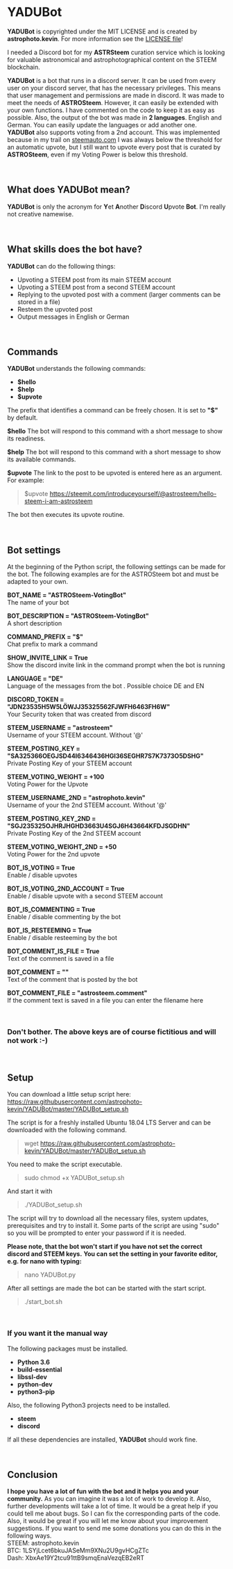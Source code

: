 # YADUBot

**YADUBot** is copyrighted under the MIT LICENSE and is created by **astrophoto.kevin**.
For more information see the [LICENSE file](https://github.com/astrophoto-kevin/YADUBot/blob/master/LICENSE)!

I needed a Discord bot for my **ASTRSteem** curation service which is looking for valuable astronomical and astrophotographical content on the STEEM blockchain.

**YADUBot** is a bot that runs in a discord server. It can be used from every user on your discord server, that has the necessary privileges. This means that user management and permissions are made in discord. 
It was made to meet the needs of **ASTROSteem**. However, it can easily be extended with your own functions. I have commented on the code to keep it as easy as possible.
Also, the output of the bot was made in **2 languages**. English and German. You can easily update the languages or add another one.
**YADUBot** also supports voting from a 2nd account. This was implemented because in my trail on [steemauto.com](https://steemauto.com/) I was always below the threshold for an automatic upvote, but I still want to upvote every post that is curated by **ASTROSteem**, even if my Voting Power is below this threshold.

&nbsp;
## What does YADUBot mean?

**YADUBot** is only the acronym for **Y**et **A**nother **D**iscord **U**pvote **Bot**. I'm really not creative namewise. 

&nbsp;
## What skills does the bot have?

**YADUBot** can do the following things:

- Upvoting a STEEM post from its main STEEM account
- Upvoting a STEEM post from a second STEEM account
- Replying to the upvoted post with a comment (larger comments can be stored in a file)
- Resteem the upvoted post
- Output messages in English or German 

&nbsp;
## Commands

**YADUBot** understands the following commands:

- **$hello**
- **$help**
- **$upvote**

The prefix that identifies a command can be freely chosen. It is set to **"$"** by default.

**$hello**
The bot will respond to this command with a short message to show its readiness. 


**$help**
The bot will respond to this command with a short message to show its available commands. 


**$upvote**
The link to the post to be upvoted is entered here as an argument.
For example: 
> $upvote https://steemit.com/introduceyourself/@astrosteem/hello-steem-i-am-astrosteem  

The bot then executes its upvote routine.

&nbsp;
## Bot settings

At the beginning of the Python script, the following settings can be made for the bot. The following examples are for the ASTROSteem bot and must be adapted to your own.

**BOT_NAME = "ASTROSteem-VotingBot"**  
The name of your bot

**BOT_DESCRIPTION = "ASTROSteem-VotingBot"**   
A short description

**COMMAND_PREFIX = "$"**  
Chat prefix to mark a command

**SHOW_INVITE_LINK = True**  
Show the discord invite link in the command prompt when the bot is running

**LANGUAGE = "DE"**  
Language of the messages from the bot . Possible choice DE and EN

**DISCORD_TOKEN = "JDN23535H5W5LÖWJJ35325562FJWFH6463FH6W"**  
Your Security token that was created from discord

**STEEM_USERNAME = "astrosteem"**  
Username of your STEEM account. Without '@'

**STEEM_POSTING_KEY = "SA325366OEGJSD44I6346436HGI36SEGHR7S7K7373O5DSHG"**  
Private Posting Key of your STEEM account

**STEEM_VOTING_WEIGHT = +100**  
Voting Power for the Upvote

**STEEM_USERNAME_2ND = "astrophoto.kevin"**  
Username of your the 2nd STEEM account. Without '@'

**STEEM_POSTING_KEY_2ND = "SGJ235325OJHRJHGHD3663U4SGJ6H43664KFDJSGDHN"**  
Private Posting Key of the 2nd STEEM account

**STEEM_VOTING_WEIGHT_2ND = +50**  
Voting Power for the 2nd upvote

**BOT_IS_VOTING = True**  
Enable / disable upvotes

**BOT_IS_VOTING_2ND_ACCOUNT = True**  
Enable / disable upvote with a second STEEM account

**BOT_IS_COMMENTING = True**  
Enable / disable commenting by the bot

**BOT_IS_RESTEEMING = True**  
Enable / disable resteeming by the bot

**BOT_COMMENT_IS_FILE = True**  
Text of the comment is saved in a file

**BOT_COMMENT = ""**  
Text of the comment that is posted by the bot

**BOT_COMMENT_FILE = "astrosteem.comment"**  
If the comment text is saved in a file you can enter the filename here

&nbsp;
### **Don't bother. The above keys are of course fictitious and will not work :-)**

&nbsp;
## Setup
You can download a little setup script here:
https://raw.githubusercontent.com/astrophoto-kevin/YADUBot/master/YADUBot_setup.sh

The script is for a freshly installed Ubuntu 18.04 LTS Server and can be downloaded with the following command.
> wget https://raw.githubusercontent.com/astrophoto-kevin/YADUBot/master/YADUBot_setup.sh

You need to make the script executable.
> sudo chmod +x YADUBot_setup.sh

And start it with
> ./YADUBot_setup.sh

The script will try to download all the necessary files, system updates, prerequisites and try to install it. Some parts of the script are using "sudo" so you will be prompted to enter your password if it is needed.  

**Please note, that the bot won't start if you have not set the correct discord and STEEM keys.**
**You can set the setting in your favorite editor, e.g. for nano with typing:**

> nano YADUBot.py

After all settings are made the bot can be started with the start script.

> ./start_bot.sh


&nbsp;
### If you want it the manual way
The following packages must be installed.

- **Python 3.6**
- **build-essential**
- **libssl-dev**
- **python-dev**
- **python3-pip**

Also, the following Python3 projects need to be installed.

- **steem**
- **discord**

If all these dependencies are installed, **YADUBot** should work fine.

&nbsp;
## Conclusion
**I hope you have a lot of fun with the bot and it helps you and your community.**
As you can imagine it was a lot of work to develop it. Also, further developments will take a lot of time. It would be a great help if you could tell me about bugs. So I can fix the corresponding parts of the code. Also, it would be great if you will let me know about your improvement suggestions. If you want to send me some donations you can do this in the following ways.  
STEEM: astrophoto.kevin  
BTC: 1LSYjLcet6bkuJASeMm9XNu2U9gvHCgZTc  
Dash: XbxAe19Y2tcu91ttB9smqEnaVezqEB2eRT

